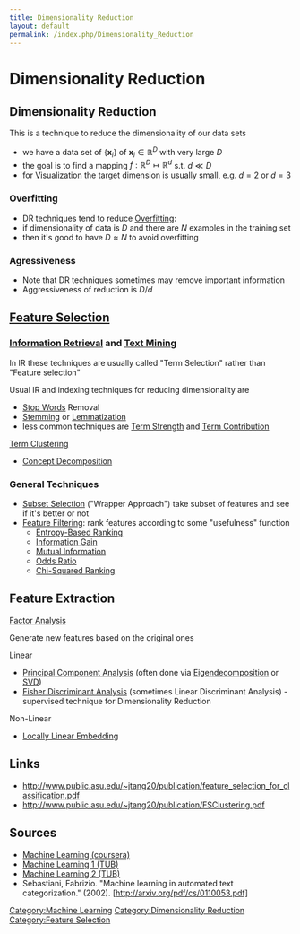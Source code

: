 ```yaml
---
title: Dimensionality Reduction
layout: default
permalink: /index.php/Dimensionality_Reduction
---
```


# Dimensionality Reduction

## Dimensionality Reduction
This is a technique to reduce the dimensionality of our data sets 
- we have a data set of $\{ \mathbf x_i \}$ of $\mathbf x_i \in \mathbb R^D$ with very large $D$
- the goal is to find a mapping $f: \mathbb R^D \mapsto \mathbb R^d$ s.t. $d \ll D$
- for [Visualization](Visualization) the target dimension is usually small, e.g. $d = 2$ or $d =3$


### Overfitting
- DR techniques tend to reduce [Overfitting](Overfitting): 
- if dimensionality of data is $D$ and there are $N$ examples in the training set
- then it's good to have $D \approx N$ to avoid overfitting


### Agressiveness
- Note that DR techniques sometimes may remove important information 
- Aggressiveness of reduction is $D / d$



## [Feature Selection](Feature_Selection)
### [Information Retrieval](Information_Retrieval) and [Text Mining](Text_Mining)
In IR these techniques are usually called "Term Selection" rather than "Feature selection"


Usual IR and indexing techniques for reducing dimensionality are
- [Stop Words](Stop_Words) Removal
- [Stemming](Stemming) or [Lemmatization](Lemmatization)  
- less common techniques are [Term Strength](Term_Strength) and [Term Contribution](Term_Contribution)

[Term Clustering](Term_Clustering)
- [Concept Decomposition](Concept_Decomposition) 


### General Techniques
- [Subset Selection](Subset_Selection) ("Wrapper Approach") take subset of features and see if it's better or not
- [Feature Filtering](Feature_Filtering): rank features according to some "usefulness" function
  - [Entropy-Based Ranking](Entropy-Based_Ranking)
  - [Information Gain](Information_Gain)
  - [Mutual Information](Mutual_Information)
  - [Odds Ratio](Odds_Ratio)
  - [Chi-Squared Ranking](Chi-Squared_Ranking)


## Feature Extraction
[Factor Analysis](Factor_Analysis)

Generate new features based on the original ones  


Linear 
- [Principal Component Analysis](Principal_Component_Analysis) (often done via [Eigendecomposition](Eigendecomposition) or [SVD](SVD))
- [Fisher Discriminant Analysis](Fisher_Discriminant_Analysis) (sometimes Linear Discriminant Analysis) - supervised technique for Dimensionality Reduction


Non-Linear
- [Locally Linear Embedding](Locally_Linear_Embedding)


## Links
- http://www.public.asu.edu/~jtang20/publication/feature_selection_for_classification.pdf
- http://www.public.asu.edu/~jtang20/publication/FSClustering.pdf


## Sources
- [Machine Learning (coursera)](Machine_Learning_(coursera))
- [Machine Learning 1 (TUB)](Machine_Learning_1_(TUB))
- [Machine Learning 2 (TUB)](Machine_Learning_2_(TUB))
- Sebastiani, Fabrizio. "Machine learning in automated text categorization." (2002). [http://arxiv.org/pdf/cs/0110053.pdf]


[Category:Machine Learning](Category_Machine_Learning)
[Category:Dimensionality Reduction](Category_Dimensionality_Reduction)
[Category:Feature Selection](Category_Feature_Selection)
